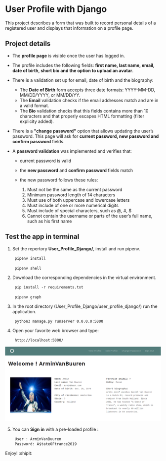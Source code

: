 # User Profile with Django

This project describes a form that was built to record personal details of a registered user and displays that information on a profile page. 
## Project details
* The **profile page** is visible once the user has logged in.

* The profile includes the following fields: **first name, last name, email, date of birth, short bio and the option to upload an avatar**.

* There is a validation set up for email, date of birth and the biography:
	* The **Date of Birth** form accepts three date formats: YYYY-MM-DD, MM/DD/YYYY, or MM/DD/YY. 
	* The **Email** validation checks if the email addresses match and are in a valid format. 
	* The **Bio** validation checks that this fields contains more than 10 characters and that properly escapes HTML formatting (filter explicity added).
	
* There is a **"change password"** option that allows updating the user’s password. This page will ask for **current password, new password and confirm password** fields. 

* A **password validation** was implemented and verifies that:
	* current password is valid 
	* the **new password** and **confirm password** fields match
	* the new password follows these rules:
	
		1. Must not be the same as the current password
		2. Minimum password length of 14 characters
 		3. Must use of both uppercase and lowercase letters
		4. Must include of one or more numerical digits
		5. Must include of special characters, such as @, #, $
		6. Cannot contain the username or parts of the user’s full name, such as his first name

## Test the app in terminal
1. Set the repertory **User_Profile_Django/**, install and run pipenv.

		pipenv install
		
		pipenv shell

2. Download the corresponding dependencies in the virtual environment. 

		pip install -r requirements.txt
		
		pipenv graph

3. In the root directory (User_Profile_Django/user_profile_django/) run the application.
		
		python3 manage.py runserver 0.0.0.0:5000

4. Open your favorite web browser and type:

		http://localhost:5000/


![Figure display](https://github.com/AaronMillOro/User_Profile_Django/blob/master/user_profile_django/media/images/Image_P7.png)


5. You can **Sign in** with a pre-loaded profile :

		User : ArminVanBuuren
		Password: A$tateOFtrance2019


Enjoy! :shipit: